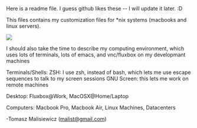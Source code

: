 Here is a readme file.  I guess github likes these -- I will update it later.
:D

This files contains my customization files for *nix systems (macbooks and linux servers).

![](https://github.com/quantombone/linux-config-files/raw/master/screenshots/screenshot-terminal1.png)

I should also take the time to describe my computing environment, which uses lots of terminals, lots of emacs, and vnc/fluxbox on my developmant machines


Terminals/Shells:
ZSH: I use zsh, instead of bash, which lets me use escape sequences to talk to my screen sessions
GNU Screen: this lets me work on remote machines

Desktop:
Fluxbox@Work, MacOSX@Home/Laptop

Computers:
Macbook Pro, Macbook Air, Linux Machines, Datacenters

-Tomasz Malisiewicz (malist@gmail.com)
